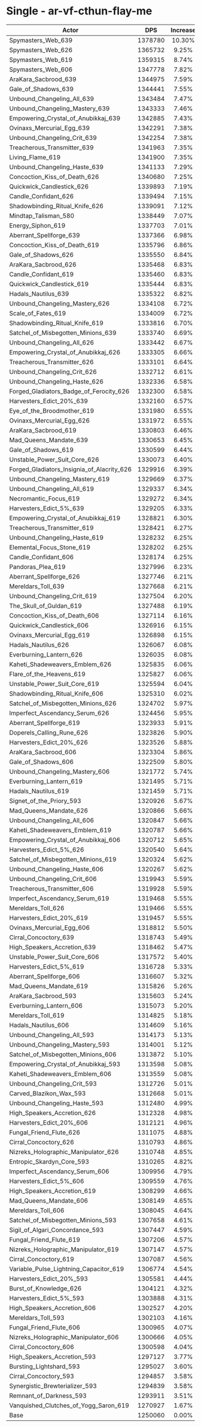 # Single - ar-vf-cthun-flay-me
| Actor | DPS | Increase |
|---|:---:|:---:|
|Spymasters_Web_639|1378780|10.30%|
|Spymasters_Web_626|1365732|9.25%|
|Spymasters_Web_619|1359315|8.74%|
|Spymasters_Web_606|1347778|7.82%|
|AraKara_Sacbrood_639|1344975|7.59%|
|Gale_of_Shadows_639|1344441|7.55%|
|Unbound_Changeling_All_639|1343484|7.47%|
|Unbound_Changeling_Mastery_639|1343333|7.46%|
|Empowering_Crystal_of_Anubikkaj_639|1342885|7.43%|
|Ovinaxs_Mercurial_Egg_639|1342291|7.38%|
|Unbound_Changeling_Crit_639|1342254|7.38%|
|Treacherous_Transmitter_639|1341963|7.35%|
|Living_Flame_619|1341900|7.35%|
|Unbound_Changeling_Haste_639|1341133|7.29%|
|Concoction_Kiss_of_Death_626|1340680|7.25%|
|Quickwick_Candlestick_626|1339893|7.19%|
|Candle_Confidant_626|1339494|7.15%|
|Shadowbinding_Ritual_Knife_626|1339091|7.12%|
|Mindtap_Talisman_580|1338449|7.07%|
|Energy_Siphon_619|1337703|7.01%|
|Aberrant_Spellforge_639|1337366|6.98%|
|Concoction_Kiss_of_Death_619|1335796|6.86%|
|Gale_of_Shadows_626|1335550|6.84%|
|AraKara_Sacbrood_626|1335468|6.83%|
|Candle_Confidant_619|1335460|6.83%|
|Quickwick_Candlestick_619|1335444|6.83%|
|Hadals_Nautilus_639|1335322|6.82%|
|Unbound_Changeling_Mastery_626|1334108|6.72%|
|Scale_of_Fates_619|1334009|6.72%|
|Shadowbinding_Ritual_Knife_619|1333816|6.70%|
|Satchel_of_Misbegotten_Minions_639|1333740|6.69%|
|Unbound_Changeling_All_626|1333442|6.67%|
|Empowering_Crystal_of_Anubikkaj_626|1333305|6.66%|
|Treacherous_Transmitter_626|1333101|6.64%|
|Unbound_Changeling_Crit_626|1332712|6.61%|
|Unbound_Changeling_Haste_626|1332336|6.58%|
|Forged_Gladiators_Badge_of_Ferocity_626|1332300|6.58%|
|Harvesters_Edict_20%_639|1332160|6.57%|
|Eye_of_the_Broodmother_619|1331980|6.55%|
|Ovinaxs_Mercurial_Egg_626|1331972|6.55%|
|AraKara_Sacbrood_619|1330803|6.46%|
|Mad_Queens_Mandate_639|1330653|6.45%|
|Gale_of_Shadows_619|1330599|6.44%|
|Unstable_Power_Suit_Core_626|1330073|6.40%|
|Forged_Gladiators_Insignia_of_Alacrity_626|1329916|6.39%|
|Unbound_Changeling_Mastery_619|1329669|6.37%|
|Unbound_Changeling_All_619|1329337|6.34%|
|Necromantic_Focus_619|1329272|6.34%|
|Harvesters_Edict_5%_639|1329205|6.33%|
|Empowering_Crystal_of_Anubikkaj_619|1328821|6.30%|
|Treacherous_Transmitter_619|1328421|6.27%|
|Unbound_Changeling_Haste_619|1328232|6.25%|
|Elemental_Focus_Stone_619|1328202|6.25%|
|Candle_Confidant_606|1328174|6.25%|
|Pandoras_Plea_619|1327996|6.23%|
|Aberrant_Spellforge_626|1327746|6.21%|
|Mereldars_Toll_639|1327668|6.21%|
|Unbound_Changeling_Crit_619|1327504|6.20%|
|The_Skull_of_Guldan_619|1327488|6.19%|
|Concoction_Kiss_of_Death_606|1327114|6.16%|
|Quickwick_Candlestick_606|1326916|6.15%|
|Ovinaxs_Mercurial_Egg_619|1326898|6.15%|
|Hadals_Nautilus_626|1326067|6.08%|
|Everburning_Lantern_626|1326035|6.08%|
|Kaheti_Shadeweavers_Emblem_626|1325835|6.06%|
|Flare_of_the_Heavens_619|1325827|6.06%|
|Unstable_Power_Suit_Core_619|1325594|6.04%|
|Shadowbinding_Ritual_Knife_606|1325310|6.02%|
|Satchel_of_Misbegotten_Minions_626|1324702|5.97%|
|Imperfect_Ascendancy_Serum_626|1324456|5.95%|
|Aberrant_Spellforge_619|1323933|5.91%|
|Doperels_Calling_Rune_626|1323826|5.90%|
|Harvesters_Edict_20%_626|1323526|5.88%|
|AraKara_Sacbrood_606|1323304|5.86%|
|Gale_of_Shadows_606|1322509|5.80%|
|Unbound_Changeling_Mastery_606|1321772|5.74%|
|Everburning_Lantern_619|1321495|5.71%|
|Hadals_Nautilus_619|1321459|5.71%|
|Signet_of_the_Priory_593|1320926|5.67%|
|Mad_Queens_Mandate_626|1320866|5.66%|
|Unbound_Changeling_All_606|1320847|5.66%|
|Kaheti_Shadeweavers_Emblem_619|1320787|5.66%|
|Empowering_Crystal_of_Anubikkaj_606|1320712|5.65%|
|Harvesters_Edict_5%_626|1320540|5.64%|
|Satchel_of_Misbegotten_Minions_619|1320324|5.62%|
|Unbound_Changeling_Haste_606|1320267|5.62%|
|Unbound_Changeling_Crit_606|1319943|5.59%|
|Treacherous_Transmitter_606|1319928|5.59%|
|Imperfect_Ascendancy_Serum_619|1319468|5.55%|
|Mereldars_Toll_626|1319466|5.55%|
|Harvesters_Edict_20%_619|1319457|5.55%|
|Ovinaxs_Mercurial_Egg_606|1318812|5.50%|
|Cirral_Concoctory_639|1318743|5.49%|
|High_Speakers_Accretion_639|1318462|5.47%|
|Unstable_Power_Suit_Core_606|1317572|5.40%|
|Harvesters_Edict_5%_619|1316728|5.33%|
|Aberrant_Spellforge_606|1316607|5.32%|
|Mad_Queens_Mandate_619|1315826|5.26%|
|AraKara_Sacbrood_593|1315603|5.24%|
|Everburning_Lantern_606|1315073|5.20%|
|Mereldars_Toll_619|1314825|5.18%|
|Hadals_Nautilus_606|1314609|5.16%|
|Unbound_Changeling_All_593|1314173|5.13%|
|Unbound_Changeling_Mastery_593|1314001|5.12%|
|Satchel_of_Misbegotten_Minions_606|1313872|5.10%|
|Empowering_Crystal_of_Anubikkaj_593|1313598|5.08%|
|Kaheti_Shadeweavers_Emblem_606|1313559|5.08%|
|Unbound_Changeling_Crit_593|1312726|5.01%|
|Carved_Blazikon_Wax_593|1312668|5.01%|
|Unbound_Changeling_Haste_593|1312480|4.99%|
|High_Speakers_Accretion_626|1312328|4.98%|
|Harvesters_Edict_20%_606|1312121|4.96%|
|Fungal_Friend_Flute_626|1311075|4.88%|
|Cirral_Concoctory_626|1310793|4.86%|
|Nizreks_Holographic_Manipulator_626|1310748|4.85%|
|Entropic_Skardyn_Core_593|1310265|4.82%|
|Imperfect_Ascendancy_Serum_606|1309956|4.79%|
|Harvesters_Edict_5%_606|1309559|4.76%|
|High_Speakers_Accretion_619|1308299|4.66%|
|Mad_Queens_Mandate_606|1308149|4.65%|
|Mereldars_Toll_606|1308045|4.64%|
|Satchel_of_Misbegotten_Minions_593|1307658|4.61%|
|Sigil_of_Algari_Concordance_593|1307447|4.59%|
|Fungal_Friend_Flute_619|1307206|4.57%|
|Nizreks_Holographic_Manipulator_619|1307147|4.57%|
|Cirral_Concoctory_619|1307087|4.56%|
|Variable_Pulse_Lightning_Capacitor_619|1306774|4.54%|
|Harvesters_Edict_20%_593|1305581|4.44%|
|Burst_of_Knowledge_626|1304121|4.32%|
|Harvesters_Edict_5%_593|1303888|4.31%|
|High_Speakers_Accretion_606|1302527|4.20%|
|Mereldars_Toll_593|1302103|4.16%|
|Fungal_Friend_Flute_606|1300965|4.07%|
|Nizreks_Holographic_Manipulator_606|1300666|4.05%|
|Cirral_Concoctory_606|1300598|4.04%|
|High_Speakers_Accretion_593|1297127|3.77%|
|Bursting_Lightshard_593|1295027|3.60%|
|Cirral_Concoctory_593|1294857|3.58%|
|Synergistic_Brewterializer_593|1294839|3.58%|
|Remnant_of_Darkness_593|1293911|3.51%|
|Vanquished_Clutches_of_Yogg_Saron_619|1270927|1.67%|
|Base|1250060|0.00%|
